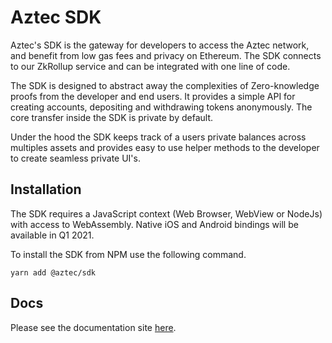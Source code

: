 # Aztec SDK

Aztec's SDK is the gateway for developers to access the Aztec network, and benefit from low gas fees and privacy on Ethereum. The SDK connects to our ZkRollup service and can be integrated with one line of code.

The SDK is designed to abstract away the complexities of Zero-knowledge proofs from the developer and end users. It provides a simple API for creating accounts, depositing and withdrawing tokens anonymously. The core transfer inside the SDK is private by default.

Under the hood the SDK keeps track of a users private balances across multiples assets and provides easy to use helper methods to the developer to create seamless private UI's.

## Installation

The SDK requires a JavaScript context (Web Browser, WebView or NodeJs) with access to WebAssembly. Native iOS and Android bindings will be available in Q1 2021.

To install the SDK from NPM use the following command.

```
yarn add @aztec/sdk
```

## Docs

Please see the documentation site [here](https://developers.aztecprotocol.com).
